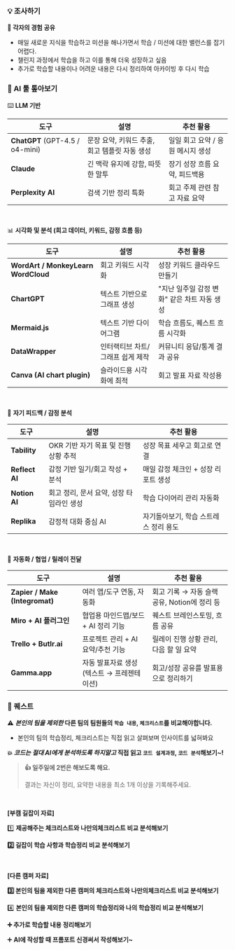 ### 💡 조사하기

**📖 각자의 경험 공유**

- 매일 새로운 지식을 학습하고 미션을 해나가면서 학습 / 미션에 대한 밸런스를 잡기 어렵다.
- 챌린지 과정에서 학습을 하고 이를 통해 더욱 성장하고 싶음
- 추가로 학습할 내용이나 어려운 내용은 다시 정리하여 아카이빙 후 다시 학습

### **👀 AI 툴 톺아보기**

⌨️ **LLM 기반**

| 도구                            | 설명                                          | 추천 활용                         |
| ------------------------------- | --------------------------------------------- | --------------------------------- |
| **ChatGPT** (GPT-4.5 / o4-mini) | 문장 요약, 키워드 추출, 회고 템플릿 자동 생성 | 일일 회고 요약 / 응원 메시지 생성 |
| **Claude**                      | 긴 맥락 유지에 강함, 따뜻한 말투              | 장기 성장 흐름 요약, 피드백용     |
| **Perplexity AI**               | 검색 기반 정리 특화                           | 회고 주제 관련 참고 자료 요약     |

</br>

📊 **시각화 및 분석 (회고 데이터, 키워드, 감정 흐름 등)**

| 도구                                | 설명                             | 추천 활용                                   |
| ----------------------------------- | -------------------------------- | ------------------------------------------- |
| **WordArt / MonkeyLearn WordCloud** | 회고 키워드 시각화               | 성장 키워드 클라우드 만들기                 |
| **ChartGPT**                        | 텍스트 기반으로 그래프 생성      | "지난 일주일 감정 변화" 같은 차트 자동 생성 |
| **Mermaid.js**                      | 텍스트 기반 다이어그램           | 학습 흐름도, 퀘스트 흐름 시각화             |
| **DataWrapper**                     | 인터랙티브 차트/그래프 쉽게 제작 | 커뮤니티 응답/통계 결과 공유                |
| **Canva (AI chart plugin)**         | 슬라이드용 시각화에 최적         | 회고 발표 자료 작성용                       |

</br>

🫠 **자기 피드백 / 감정 분석**

| 도구           | 설명                                     | 추천 활용                             |
| -------------- | ---------------------------------------- | ------------------------------------- |
| **Tability**   | OKR 기반 자기 목표 및 진행 상황 추적     | 성장 목표 세우고 회고로 연결          |
| **Reflect AI** | 감정 기반 일기/회고 작성 + 분석          | 매일 감정 체크인 + 성장 리포트 생성   |
| **Notion AI**  | 회고 정리, 문서 요약, 성장 타임라인 생성 | 학습 다이어리 관리 자동화             |
| **Replika**    | 감정적 대화 중심 AI                      | 자기돌아보기, 학습 스트레스 정리 용도 |

</br>

🤖 **자동화 / 협업 / 릴레이 전달**

| 도구                           | 설명                                       | 추천 활용                                    |
| ------------------------------ | ------------------------------------------ | -------------------------------------------- |
| **Zapier / Make (Integromat)** | 여러 앱/도구 연동, 자동화                  | 회고 기록 → 자동 슬랙 공유, Notion에 정리 등 |
| **Miro + AI 플러그인**         | 협업용 마인드맵/보드 + AI 정리 기능        | 퀘스트 브레인스토밍, 흐름 공유               |
| **Trello + Butlr.ai**          | 프로젝트 관리 + AI 요약/추천 기능          | 릴레이 진행 상황 관리, 다음 할 일 요약       |
| **Gamma.app**                  | 자동 발표자료 생성 (텍스트 → 프레젠테이션) | 회고/성장 공유를 발표용으로 정리하기         |

### 🧩 퀘스트

⚠️ **_본인의 팀을 제외한_ 다른 팀의 팀원들의 `학습 내용`, `체크리스트`를 비교해야합니다.**

- 본인의 팀의 학습정리, 체크리스트는 직접 읽고 살펴보며 인사이트를 넓혀봐요

**💥 *코드는 절대 AI에게 분석하도록 하지말고* 직접 읽고 `코드 설계과정`, `코드 분석`해보기~!**

> **👍 일주일에 2번은 해보도록 해요.**
>
> 결과는 자신이 정리, 요약한 내용을 최소 1개 이상을 기록해주세요.

</br>

**[부캠 길잡이 자료]**

1️⃣ **제공해주는 체크리스트와 나만의체크리스트 비교 분석해보기**

**2️⃣ 길잡이 학습 사항과 학습정리 비교 분석해보기**

</br>

**[다른 캠퍼 자료]**

**3️⃣ 본인의 팀을 제외한 다른 캠퍼의 체크리스트와 나만의체크리스트 비교 분석해보기**

4️⃣ **본인의 팀을 제외한 다른 캠퍼의 학습정리와 나의 학습정리 비교 분석해보기**

**➕ 추가로 학습할 내용 정리해보기**

➕ **AI에 작성할 때 프롬포트 신경써서 작성해보기~**
